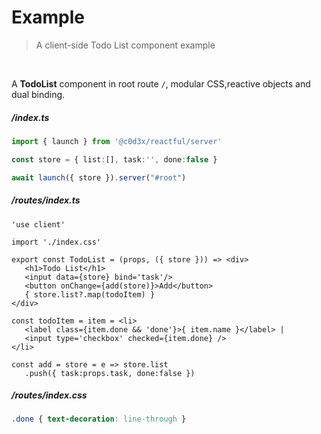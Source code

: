 <style> @import url(todo-list.css);</style>

# Example
> A client-side Todo List component example


<br>

A **TodoList** component in root route `/`, modular CSS,reactive objects and dual binding. 

##### /index.ts

```ts
import { launch } from '@c0d3x/reactful/server'

const store = { list:[], task:'', done:false }

await launch({ store }).server("#root") 
```
 
##### /routes/index.ts

```tsx
'use client'

import './index.css'                        

export const TodoList = (props, ({ store })) => <div>
   <h1>Todo List</h1>
   <input data={store} bind='task'/>
   <button onChange={add(store)}>Add</button>      
   { store.list?.map(todoItem) }
</div> 
 
const todoItem = item = <li> 
   <label class={item.done && 'done'}>{ item.name }</label> | 
   <input type='checkbox' checked={item.done} />
</li>

const add = store = e => store.list
   .push({ task:props.task, done:false })
```
 
##### /routes/index.css

```css
.done { text-decoration: line-through }      
```